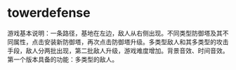 # towerdefense

游戏基本说明：一条路径，基地在左边，敌人从右侧出现。不同类型防御塔及其不同属性，点击安装新防御塔，再次点击防御塔升级。多类型敌人和其多类型的攻击手段，敌人分两批出现，第二批敌人升级，游戏难度增加。背景音效、时间音效。
第一个版本具备的功能：多类型的敌人。

